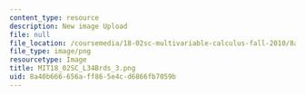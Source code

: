 ```yaml
---
content_type: resource
description: New image Upload
file: null
file_location: /coursemedia/18-02sc-multivariable-calculus-fall-2010/8a40b666656aff865e4cd6866fb7059b_MIT18_02SC_L34Brds_3.png
file_type: image/png
resourcetype: Image
title: MIT18_02SC_L34Brds_3.png
uid: 8a40b666-656a-ff86-5e4c-d6866fb7059b
---
```

